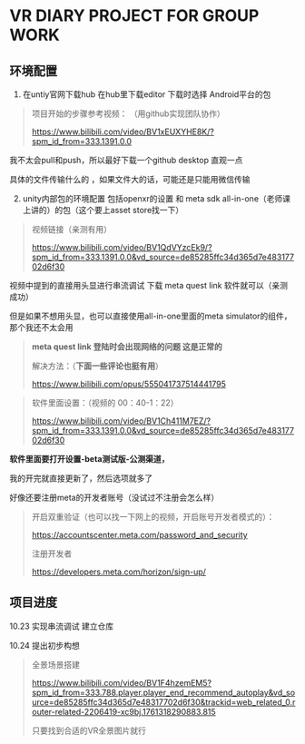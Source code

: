 # VR DIARY PROJECT FOR GROUP WORK

## 环境配置

1. 在untiy官网下载hub  在hub里下载editor 下载时选择 Android平台的包

> 项目开始的步骤参考视频： （用github实现团队协作）
> 
> https://www.bilibili.com/video/BV1xEUXYHE8K/?spm_id_from=333.1391.0.0

我不太会pull和push，所以最好下载一个github desktop 直观一点

具体的文件传输什么的 ，如果文件大的话，可能还是只能用微信传输

2. unity内部包的环境配置 包括openxr的设置 和 meta sdk all-in-one（老师课上讲的）的包（这个要上asset store找一下） 

> 视频链接（亲测有用）
>
> https://www.bilibili.com/video/BV1QdVYzcEk9/?spm_id_from=333.1391.0.0&vd_source=de85285ffc34d365d7e48317702d6f30
>
视频中提到的直接用头显进行串流调试 下载 meta quest link 软件就可以（亲测成功）

 但是如果不想用头显，也可以直接使用all-in-one里面的meta simulator的组件，那个我还不太会用
 
> **meta quest link 登陆时会出现网络的问题 这是正常的**
>
> 解决方法：（**下面一些评论也挺有用**）
>
> https://www.bilibili.com/opus/555041737514441795

> 软件里面设置：（视频的 00：40-1：22）
>
> https://www.bilibili.com/video/BV1Ch411M7EZ/?spm_id_from=333.1391.0.0&vd_source=de85285ffc34d365d7e48317702d6f30

**软件里面要打开设置-beta测试版-公测渠道，**

我的开完就直接更新了，然后选项就多了
 
好像还要注册meta的开发者账号（没试过不注册会怎么样）
> 开启双重验证（也可以找一下网上的视频，开启账号开发者模式的）：
> 
> https://accountscenter.meta.com/password_and_security
>
>注册开发者
>
> https://developers.meta.com/horizon/sign-up/


## 项目进度

10.23 实现串流调试 建立仓库

10.24 提出初步构想
> 全景场景搭建
>
> https://www.bilibili.com/video/BV1F4hzemEM5?spm_id_from=333.788.player.player_end_recommend_autoplay&vd_source=de85285ffc34d365d7e48317702d6f30&trackid=web_related_0.router-related-2206419-xc9bj.1761318290883.815
>
> 只要找到合适的VR全景图片就行
